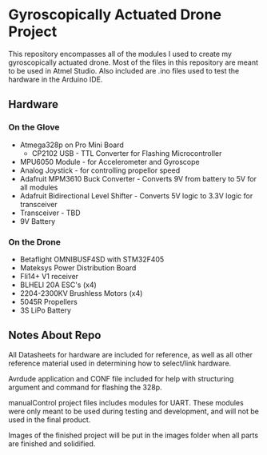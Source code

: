 # Gyroscopically Actuated Drone Project
This repository encompasses all of the modules I used to create my gyroscopically actuated drone.
Most of the files in this repository are meant to be used in Atmel Studio. Also included are .ino files
used to test the hardware in the Arduino IDE.


## Hardware
### On the Glove
* Atmega328p on Pro Mini Board
    * CP2102 USB - TTL Converter for Flashing Microcontroller
* MPU6050 Module -  for Accelerometer and Gyroscope
* Analog Joystick - for controlling propellor speed
* Adafruit MPM3610 Buck Converter - Converts 9V from battery to 5V for all modules
* Adafruit Bidirectional Level Shifter - Converts 5V logic to 3.3V logic for transceiver
* Transceiver - TBD
* 9V Battery

### On the Drone
* Betaflight OMNIBUSF4SD with STM32F405
* Mateksys Power Distribution Board
* Fli14+ V1 receiver
* BLHELI 20A ESC's (x4)
* 2204-2300KV Brushless Motors (x4)
* 5045R Propellers
* 3S LiPo Battery

## Notes About Repo
All Datasheets for hardware are included for reference, as well as all other reference material
used in determining how to select/link hardware.

Avrdude application and CONF file included for help with structuring
argument and command for flashing the 328p.

manualControl project files includes modules for UART. These modules were only meant to be used during
testing and development, and will not be used in the final product.

Images of the finished project will be put in the images folder when all parts are finished and solidified.
